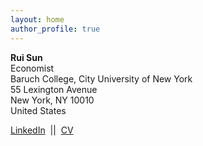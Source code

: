 ```yaml
---
layout: home
author_profile: true
---
```


<div style="max-width:320px;">
<p><strong>Rui Sun</strong><br/>
Economist<br/>
Baruch College, City University of New York<br/>
55 Lexington Avenue<br/>
New York, NY 10010<br/>
United States</p>

<p>
  <a href="https://www.linkedin.com/in/your-linkedin-handle/" target="_blank">LinkedIn</a>
  &nbsp;||&nbsp;
  <a href="/files/RuiSun_CV.pdf" target="_blank">CV</a>
</p>
</div>
